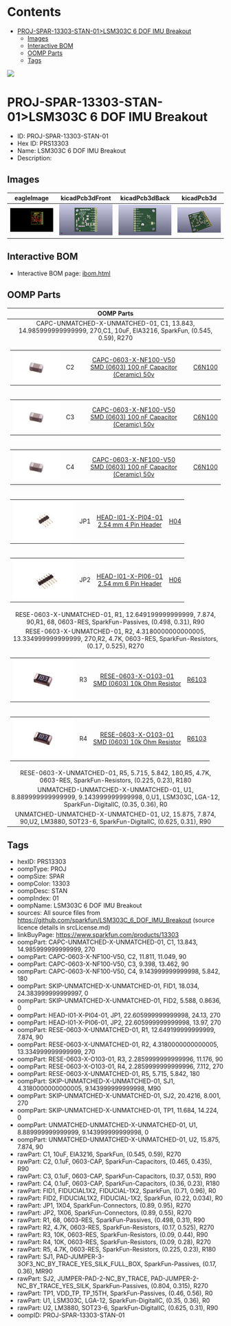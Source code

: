 



Contents
========

* [PROJ-SPAR-13303-STAN-01>LSM303C 6 DOF IMU Breakout](#proj-spar-13303-stan-01lsm303c-6-dof-imu-breakout)
	* [Images](#images)
	* [Interactive BOM](#interactive-bom)
	* [OOMP Parts](#oomp-parts)
	* [Tags](#tags)
  
![][im]
# PROJ-SPAR-13303-STAN-01>LSM303C 6 DOF IMU Breakout

- ID: PROJ-SPAR-13303-STAN-01
- Hex ID: PRS13303
- Name: LSM303C 6 DOF IMU Breakout
- Description: 

## Images
  
  

|eagleImage|kicadPcb3dFront|kicadPcb3dBack|kicadPcb3d|
| :---: | :---: | :---: | :---: |
|[![eagleImage](eagleImage_140.png)](eagleImage_600.png)|[![kicadPcb3dFront](kicadPcb3dFront_140.png)](kicadPcb3dFront_600.png)|[![kicadPcb3dBack](kicadPcb3dBack_140.png)](kicadPcb3dBack_600.png)|[![kicadPcb3d](kicadPcb3d_140.png)](kicadPcb3d_600.png)|

## Interactive BOM

- Interactive BOM page: [ibom.html](kicad/bom/ibom.html)

## OOMP Parts
  

|OOMP Parts|
| :---: |
|CAPC-UNMATCHED-X-UNMATCHED-01, C1, 13.843, 14.985999999999999, 270,C1, 10uF, EIA3216, SparkFun, (0.545, 0.59), R270|
|<table><tr><td>![CAPC-0603-X-NF100-V50](https://raw.githubusercontent.com/oomlout/oomlout_OOMP_parts/main/CAPC-0603-X-NF100-V50/image_140.jpg)</td><td> C2</td><td>[CAPC-0603-X-NF100-V50<br>SMD (0603) 100 nF Capacitor (Ceramic) 50v](https://github.com/oomlout/oomlout_OOMP_parts/tree/main/CAPC-0603-X-NF100-V50/)</td><td>[C6N100](https://github.com/oomlout/oomlout_OOMP_parts/tree/main/CAPC-0603-X-NF100-V50/)</td></tr></table>|
|<table><tr><td>![CAPC-0603-X-NF100-V50](https://raw.githubusercontent.com/oomlout/oomlout_OOMP_parts/main/CAPC-0603-X-NF100-V50/image_140.jpg)</td><td> C3</td><td>[CAPC-0603-X-NF100-V50<br>SMD (0603) 100 nF Capacitor (Ceramic) 50v](https://github.com/oomlout/oomlout_OOMP_parts/tree/main/CAPC-0603-X-NF100-V50/)</td><td>[C6N100](https://github.com/oomlout/oomlout_OOMP_parts/tree/main/CAPC-0603-X-NF100-V50/)</td></tr></table>|
|<table><tr><td>![CAPC-0603-X-NF100-V50](https://raw.githubusercontent.com/oomlout/oomlout_OOMP_parts/main/CAPC-0603-X-NF100-V50/image_140.jpg)</td><td> C4</td><td>[CAPC-0603-X-NF100-V50<br>SMD (0603) 100 nF Capacitor (Ceramic) 50v](https://github.com/oomlout/oomlout_OOMP_parts/tree/main/CAPC-0603-X-NF100-V50/)</td><td>[C6N100](https://github.com/oomlout/oomlout_OOMP_parts/tree/main/CAPC-0603-X-NF100-V50/)</td></tr></table>|
|<table><tr><td>![HEAD-I01-X-PI04-01](https://raw.githubusercontent.com/oomlout/oomlout_OOMP_parts/main/HEAD-I01-X-PI04-01/image_140.jpg)</td><td> JP1</td><td>[HEAD-I01-X-PI04-01<br>2.54 mm 4 Pin Header](https://github.com/oomlout/oomlout_OOMP_parts/tree/main/HEAD-I01-X-PI04-01/)</td><td>[H04](https://github.com/oomlout/oomlout_OOMP_parts/tree/main/HEAD-I01-X-PI04-01/)</td></tr></table>|
|<table><tr><td>![HEAD-I01-X-PI06-01](https://raw.githubusercontent.com/oomlout/oomlout_OOMP_parts/main/HEAD-I01-X-PI06-01/image_140.jpg)</td><td> JP2</td><td>[HEAD-I01-X-PI06-01<br>2.54 mm 6 Pin Header](https://github.com/oomlout/oomlout_OOMP_parts/tree/main/HEAD-I01-X-PI06-01/)</td><td>[H06](https://github.com/oomlout/oomlout_OOMP_parts/tree/main/HEAD-I01-X-PI06-01/)</td></tr></table>|
|RESE-0603-X-UNMATCHED-01, R1, 12.649199999999999, 7.874, 90,R1, 68, 0603-RES, SparkFun-Passives, (0.498, 0.31), R90|
|RESE-0603-X-UNMATCHED-01, R2, 4.3180000000000005, 13.334999999999999, 270,R2, 4.7K, 0603-RES, SparkFun-Resistors, (0.17, 0.525), R270|
|<table><tr><td>![RESE-0603-X-O103-01](https://raw.githubusercontent.com/oomlout/oomlout_OOMP_parts/main/RESE-0603-X-O103-01/image_140.jpg)</td><td> R3</td><td>[RESE-0603-X-O103-01<br>SMD (0603) 10k Ohm Resistor](https://github.com/oomlout/oomlout_OOMP_parts/tree/main/RESE-0603-X-O103-01/)</td><td>[R6103](https://github.com/oomlout/oomlout_OOMP_parts/tree/main/RESE-0603-X-O103-01/)</td></tr></table>|
|<table><tr><td>![RESE-0603-X-O103-01](https://raw.githubusercontent.com/oomlout/oomlout_OOMP_parts/main/RESE-0603-X-O103-01/image_140.jpg)</td><td> R4</td><td>[RESE-0603-X-O103-01<br>SMD (0603) 10k Ohm Resistor](https://github.com/oomlout/oomlout_OOMP_parts/tree/main/RESE-0603-X-O103-01/)</td><td>[R6103](https://github.com/oomlout/oomlout_OOMP_parts/tree/main/RESE-0603-X-O103-01/)</td></tr></table>|
|RESE-0603-X-UNMATCHED-01, R5, 5.715, 5.842, 180,R5, 4.7K, 0603-RES, SparkFun-Resistors, (0.225, 0.23), R180|
|UNMATCHED-UNMATCHED-X-UNMATCHED-01, U1, 8.889999999999999, 9.143999999999998, 0,U1, LSM303C, LGA-12, SparkFun-DigitalIC, (0.35, 0.36), R0|
|UNMATCHED-UNMATCHED-X-UNMATCHED-01, U2, 15.875, 7.874, 90,U2, LM3880, SOT23-6, SparkFun-DigitalIC, (0.625, 0.31), R90|

## Tags

- hexID: PRS13303
- oompType: PROJ
- oompSize: SPAR
- oompColor: 13303
- oompDesc: STAN
- oompIndex: 01
- oompName: LSM303C 6 DOF IMU Breakout
- sources: All source files from https://github.com/sparkfun/LSM303C_6_DOF_IMU_Breakout (source licence details in srcLicense.md)
- linkBuyPage: https://www.sparkfun.com/products/13303
- oompPart: CAPC-UNMATCHED-X-UNMATCHED-01, C1, 13.843, 14.985999999999999, 270
- oompPart: CAPC-0603-X-NF100-V50, C2, 11.811, 11.049, 90
- oompPart: CAPC-0603-X-NF100-V50, C3, 9.398, 13.462, 90
- oompPart: CAPC-0603-X-NF100-V50, C4, 9.143999999999998, 5.842, 180
- oompPart: SKIP-UNMATCHED-X-UNMATCHED-01, FID1, 18.034, 24.383999999999997, 0
- oompPart: SKIP-UNMATCHED-X-UNMATCHED-01, FID2, 5.588, 0.8636, 0
- oompPart: HEAD-I01-X-PI04-01, JP1, 22.605999999999998, 24.13, 270
- oompPart: HEAD-I01-X-PI06-01, JP2, 22.605999999999998, 13.97, 270
- oompPart: RESE-0603-X-UNMATCHED-01, R1, 12.649199999999999, 7.874, 90
- oompPart: RESE-0603-X-UNMATCHED-01, R2, 4.3180000000000005, 13.334999999999999, 270
- oompPart: RESE-0603-X-O103-01, R3, 2.2859999999999996, 11.176, 90
- oompPart: RESE-0603-X-O103-01, R4, 2.2859999999999996, 7.112, 270
- oompPart: RESE-0603-X-UNMATCHED-01, R5, 5.715, 5.842, 180
- oompPart: SKIP-UNMATCHED-X-UNMATCHED-01, SJ1, 4.3180000000000005, 9.143999999999998, M90
- oompPart: SKIP-UNMATCHED-X-UNMATCHED-01, SJ2, 20.4216, 8.001, 270
- oompPart: SKIP-UNMATCHED-X-UNMATCHED-01, TP1, 11.684, 14.224, 0
- oompPart: UNMATCHED-UNMATCHED-X-UNMATCHED-01, U1, 8.889999999999999, 9.143999999999998, 0
- oompPart: UNMATCHED-UNMATCHED-X-UNMATCHED-01, U2, 15.875, 7.874, 90
- rawPart: C1, 10uF, EIA3216, SparkFun, (0.545, 0.59), R270
- rawPart: C2, 0.1uF, 0603-CAP, SparkFun-Capacitors, (0.465, 0.435), R90
- rawPart: C3, 0.1uF, 0603-CAP, SparkFun-Capacitors, (0.37, 0.53), R90
- rawPart: C4, 0.1uF, 0603-CAP, SparkFun-Capacitors, (0.36, 0.23), R180
- rawPart: FID1, FIDUCIAL1X2, FIDUCIAL-1X2, SparkFun, (0.71, 0.96), R0
- rawPart: FID2, FIDUCIAL1X2, FIDUCIAL-1X2, SparkFun, (0.22, 0.034), R0
- rawPart: JP1, 1X04, SparkFun-Connectors, (0.89, 0.95), R270
- rawPart: JP2, 1X06, SparkFun-Connectors, (0.89, 0.55), R270
- rawPart: R1, 68, 0603-RES, SparkFun-Passives, (0.498, 0.31), R90
- rawPart: R2, 4.7K, 0603-RES, SparkFun-Resistors, (0.17, 0.525), R270
- rawPart: R3, 10K, 0603-RES, SparkFun-Resistors, (0.09, 0.44), R90
- rawPart: R4, 10K, 0603-RES, SparkFun-Resistors, (0.09, 0.28), R270
- rawPart: R5, 4.7K, 0603-RES, SparkFun-Resistors, (0.225, 0.23), R180
- rawPart: SJ1, PAD-JUMPER-3-3OF3_NC_BY_TRACE_YES_SILK_FULL_BOX, SparkFun-Passives, (0.17, 0.36), MR90
- rawPart: SJ2, JUMPER-PAD-2-NC_BY_TRACE, PAD-JUMPER-2-NC_BY_TRACE_YES_SILK, SparkFun-Passives, (0.804, 0.315), R270
- rawPart: TP1, VDD_TP, TP_15TH, SparkFun-Passives, (0.46, 0.56), R0
- rawPart: U1, LSM303C, LGA-12, SparkFun-DigitalIC, (0.35, 0.36), R0
- rawPart: U2, LM3880, SOT23-6, SparkFun-DigitalIC, (0.625, 0.31), R90
- oompID: PROJ-SPAR-13303-STAN-01



[im]: kicadPcb3d_450.png
